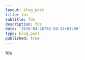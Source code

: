 ```yaml
---
layout: blog_post
title: fds
subtitle: fds
description: fds
date: '2018-04-26T02:59:14+01:00'
type: blog_post
published: true
---
```

fds
